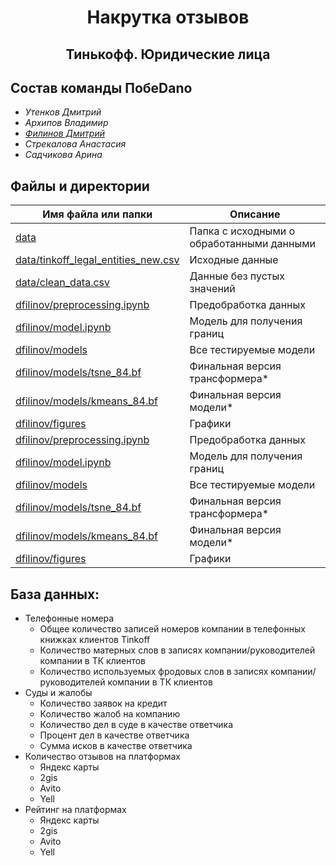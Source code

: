 <h1 align="center">Накрутка отзывов</h1>
<h2 align="center">Тинькофф. Юридические лица </h2>

## Состав команды ПобеDano

- _Утенков Дмитрий_
- _Архипов Владимир_
- _[Филинов Дмитрий](https://github.com/D1ffic00lt)_
- _Стрекалова Анастасия_
- _Садчикова Арина_

## Файлы и директории

| Имя файла или папки                                                        | Описание                                  |
|----------------------------------------------------------------------------|-------------------------------------------|
| [data](data)                                                               | Папка с исходными о обработанными данными |
| [data/tinkoff_legal_entities_new.csv](data/tinkoff_legal_entities_new.csv) | Исходные данные                           |
| [data/clean_data.csv](data/clean_data.csv)                                 | Данные без пустых значений                |
| [dfilinov/preprocessing.ipynb](dfilinov/preprocessing.ipynb)               | Предобработка данных                      |
| [dfilinov/model.ipynb](dfilinov/model.ipynb)                               | Модель для получения границ               |
| [dfilinov/models](dfilinov/models)                                         | Все тестируемые модели                    |
| [dfilinov/models/tsne_84.bf](dfilinov/models/tsne_84.bf)                   | Финальная версия трансформера*            |
| [dfilinov/models/kmeans_84.bf](dfilinov/models/kmeans_84.bf)               | Финальная версия модели*                  |
| [dfilinov/figures](dfilinov/figures)                                       | Графики                                   |
| [dfilinov/preprocessing.ipynb](d1ffic00lt/preprocessing.ipynb)             | Предобработка данных                      |
| [dfilinov/model.ipynb](d1ffic00lt/model.ipynb)                             | Модель для получения границ               |
| [dfilinov/models](d1ffic00lt/models)                                       | Все тестируемые модели                    |
| [dfilinov/models/tsne_84.bf](d1ffic00lt/models/tsne_84.bf)                 | Финальная версия трансформера*            |
| [dfilinov/models/kmeans_84.bf](d1ffic00lt/models/kmeans_84.bf)             | Финальная версия модели*                  |
| [dfilinov/figures](d1ffic00lt/figures)                                     | Графики                                   |

## База данных:

* Телефонные номера
    - Общее количество записей номеров компании в телефонных книжках клиентов Tinkoff
    - Количество матерных слов в записях компании/руководителей компании в ТК клиентов
    - Количество используемых фродовых слов в записях компании/руководителей компании в ТК клиентов
* Суды и жалобы
    - Количество заявок на кредит
    - Количество жалоб на компанию
    - Количество дел в суде в качестве ответчика
    - Процент дел в качестве ответчика
    - Сумма исков в качестве ответчика
* Количество отзывов на платформах
    - Яндекс карты
    - 2gis
    - Avito
    - Yell
* Рейтинг на платформах
    - Яндекс карты
    - 2gis
    - Avito
    - Yell 